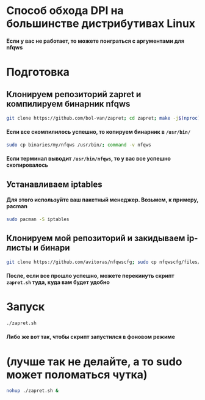 # Способ обхода DPI на большинстве дистрибутивах Linux
#### Если у вас не работает, то можете поиграться с аргументами для nfqws
# Подготовка

## Клонируем репозиторий zapret и компилируем бинарник nfqws
```sh
git clone https://github.com/bol-van/zapret; cd zapret; make -j$(nproc)
```

#### Если все скомпилилось успешно, то копируем бинарник в `/usr/bin/`
```sh
sudo cp binaries/my/nfqws /usr/bin/; command -v nfqws
```
#### Если терминал выводит `/usr/bin/nfqws`, то у вас все успешно скопировалось

## Устанавливаем iptables
#### Для этого используйте ваш пакетный менеджер. Возьмем, к примеру, pacman
```sh
sudo pacman -S iptables
```
## Клонируем мой репозиторий и закидываем ip-листы и бинари
```sh
git clone https://github.com/avitoras/nfqwscfg; sudo cp nfqwscfg/files/* /etc/zapret
```
#### После, если все прошло успешно, можете перекинуть скрипт `zapret.sh` туда, куда вам будет удобно
# Запуск
```sh
./zapret.sh
```
#### Либо же вот так, чтобы скрипт запустился в фоновом режиме
# (лучше так не делайте, а то sudo может поломаться чутка)
```sh
nohup ./zapret.sh &
```





